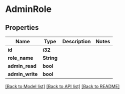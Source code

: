 # AdminRole

## Properties

Name | Type | Description | Notes
------------ | ------------- | ------------- | -------------
**id** | **i32** |  | 
**role_name** | **String** |  | 
**admin_read** | **bool** |  | 
**admin_write** | **bool** |  | 

[[Back to Model list]](../README.md#documentation-for-models) [[Back to API list]](../README.md#documentation-for-api-endpoints) [[Back to README]](../README.md)


